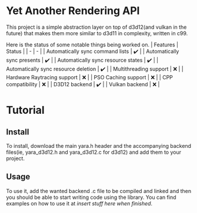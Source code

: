 # Yet Another Rendering API
This project is a simple abstraction layer on top of d3d12(and vulkan in the future) that makes them more similar to d3d11 in complexity, written in c99.

Here is the status of some notable things being worked on.
| Features  | Status |
| - | - |
| Automatically sync command lists  | :heavy_check_mark: |
| Automatically sync presents  | :heavy_check_mark: |
| Automatically sync resource states  | :heavy_check_mark: |
| Automatically sync resource deletion | :heavy_check_mark: |
| Multithreading support  | :x: |
| Hardware Raytracing support  | :x: |
| PSO Caching support  | :x: |
| CPP compatibility  | :x: |
| D3D12 backend  | :heavy_check_mark: |
| Vulkan backend  | :x: |

# Tutorial
## Install
To install, download the main yara.h header and the accompanying backend files(ie, yara_d3d12.h and yara_d3d12.c for d3d12) and add them to your project.
## Usage
To use it, add the wanted backend .c file to be compiled and linked and then you should be able to start writing code using the library.
You can find examples on how to use it at *insert stuff here when finished*.
